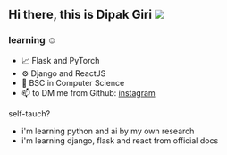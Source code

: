 ## Hi there, this is Dipak Giri <img src="https://img.shields.io/badge/python-Developer-%23FFE538"/>
### learning ☺️
- 📈 Flask and PyTorch
- ⚙️ Django and ReactJS
- 🍁 BSC in Computer Science
- 📫 to DM me from Github: [instagram](https://www.instagram.com/dipakgiri.py)

self-tauch?
- i'm learning python and ai by my own research
- i'm learning django, flask and react from official docs

